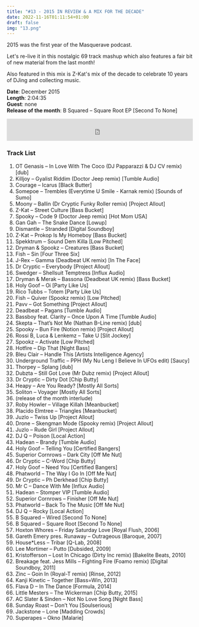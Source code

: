 ```yaml
---
title: "#13 - 2015 IN REVIEW & A MIX FOR THE DECADE"
date: 2022-11-16T01:11:54+01:00
draft: false
img: "13.png"
---
```


2015 was the first year of the Masquerave podcast.

Let's re-live it in this nostalgic 69 track mashup which also features a fair bit of new material from the last month!

Also featured in this mix is Z-Kat's mix of the decade to celebrate 10 years of DJing and collecting music.

**Date**: December 2015  
**Length**: 2:04:35  
**Guest**: none  
**Release of the month**: B Squared – Square Root EP [Second To None]

<div>
<iframe width="100%" height="60" src="https://www.mixcloud.com/widget/iframe/?hide_cover=1&mini=1&feed=%2Fzkat%2Fmasquerave-podcast-13-2015-in-review-feat-a-mix-for-the-decade%2F" frameborder="0" ></iframe>
</div>

### Track List

1. OT Genasis – In Love With The Coco (DJ Papparazzi & DJ CV remix) [dub]
2. Killjoy – Gyalist Riddim (Doctor Jeep remix) [Tumble Audio]
3. Courage – Icarus [Black Butter]
4. Somepoe – Trembles (Everytime U Smile - Karnak remix) [Sounds of Sumo]
5. Moony – Ballin (Dr Cryptic Funky Roller remix) [Project Allout]
6. Z-Kat – Street Culture [Bass Bucket]
7. Spooky – Code 9 (Doctor Jeep remix) [Hot Mom USA]
8. Gan Gah – The Snake Dance [Lowup]
9. Dismantle – Stranded [Digital Soundboy]
10. Z-Kat – Prokop Is My Homeboy [Bass Bucket]
11. Spekktrum – Sound Dem Killa [Low Pitched]
12. Dryman & Spookz – Creatures [Bass Bucket]
13. Fish – Sin [Four Three Six]
14. J-Rex – Gamma (Deadbeat UK remix) [In The Face]
15. Dr Cryptic – Everybody [Project Allout]
16. Swedger – Shellsuit Temptress [Influx Audio]
17. Dryman & Merak – Bassona (Deadbeat UK remix) [Bass Bucket]
18. Holy Goof – Oi [Party Like Us]
19. Rico Tubbs – Totem [Party Like Us]
20. Fish – Quiver (Spookz remix) [Low Pitched]
21. Pavv – Got Something [Project Allout]
22. Deadbeat – Pagans [Tumble Audio]
23. Bassboy feat. Clarity – Once Upon A Time [Tumble Audio]
24. Skepta – That’s Not Me (Nathan B–Line remix) [dub]
25. Spooky – Bun Fire (Notion remix) [Project Allout]
26. Rossi B, Luca & Lenkemz – Take U [Slit Jockey]
27. Spookz – Activate [Low Pitched]
28. Hotfire – Dip That [Night Bass]
29. Bleu Clair – Handle This [Artists Intelligence Agency]
30. Underground Traffic – PPH (My Nu Leng I Believe In UFOs edit) [Saucy]
31. Thorpey – Splang [dub]
32. Dubzta – Still Got Love (Mr Dubz remix) [Project Allout]
33. Dr Cryptic – Dirty Dot [Chip Butty]
34. Heapy – Are You Ready? [Mostly All Sorts]
35. Soliton – Voyager [Mostly All Sorts]
36. (release of the month interlude)
37. Roby Howler – Village Killah [Meanbucket]
38. Placido Elmtree – Triangles [Meanbucket]
39. Juzlo – Twiss Up [Project Allout]
40. Drone – Skengman Mode (Spooky remix) [Project Allout]
41. Juzlo – Rude Girl [Project Allout]
42. DJ Q – Poison [Local Action]
43. Hadean – Brandy [Tumble Audio]
44. Holy Goof – Telling You [Certified Bangers]
45. Superior Cornrows – Dark City [Off Me Nut]
46. Dr Cryptic – C-Word [Chip Butty]
47. Holy Goof – Need You [Certified Bangers]
48. Phatworld – The Way I Go In [Off Me Nut]
49. Dr Cryptic – Ph Derkhead [Chip Butty]
50. Mr C – Dance With Me [Influx Audio]
51. Hadean – Stomper VIP [Tumble Audio]
52. Superior Cornrows – Finisher [Off Me Nut]
53. Phatworld – Back To The Music [Off Me Nut]
54. DJ Q – Rocky [Local Action]
55. B Squared – Wired [Second To None]
56. B Squared – Square Root [Second To None]
57. Hoxton Whores – Friday Saturday Love [Royal Flush, 2006]
58. Gareth Emery pres. Runaway – Outrageous [Baroque, 2007]
59. House*Less – Tribar [Q-Lab, 2008]
60. Lee Mortimer – Putto [Dubsided, 2009]
61. Kristofferson – Lost In Chicago (Dirty Inc remix) [Bakelite Beats, 2010]
62. Breakage feat. Jess Mills – Fighting Fire (Foamo remix) [Digital Soundboy, 2011]
63. Zinc – Goin In (Royal-T remix) [Rinse, 2012]
64. Kanji Kinetic – Together [Bass=Win, 2013]
65. Flava D – In The Dance [Formula, 2014]
66. Little Mesters – The Wickerman [Chip Butty, 2015]
67. AC Slater & Sinden – Not No Love Song [Night Bass]
68. Sunday Roast – Don’t You [Soulserious]
69. Jackstone – Lone [Madding Crowds]
70. Superapes – Okno [Malarie]
